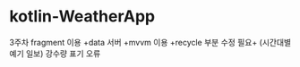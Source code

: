 # kotlin-WeatherApp
3주차 fragment 이용
+data 서버 
+mvvm 이용 
+recycle 부분 수정 필요+ (시간대별 예기 일보) 
강수량 표기 오류 
